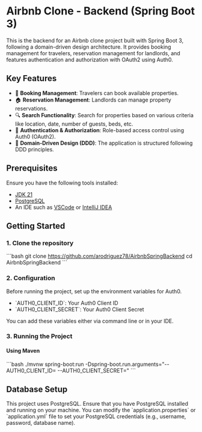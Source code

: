 # Airbnb Clone - Backend (Spring Boot 3)

This is the backend for an Airbnb clone project built with Spring Boot 3, following a domain-driven design architecture. It provides booking management for travelers, reservation management for landlords, and features authentication and authorization with OAuth2 using Auth0.

## Key Features
- 📅 **Booking Management**: Travelers can book available properties.
- 🏠 **Reservation Management**: Landlords can manage property reservations.
- 🔍 **Search Functionality**: Search for properties based on various criteria like location, date, number of guests, beds, etc.
- 🔐 **Authentication & Authorization**: Role-based access control using Auth0 (OAuth2).
- 🏢 **Domain-Driven Design (DDD)**: The application is structured following DDD principles.

## Prerequisites
Ensure you have the following tools installed:
- [JDK 21](https://adoptium.net/temurin/releases/)
- [PostgreSQL](https://www.postgresql.org/download/)
- An IDE such as [VSCode](https://code.visualstudio.com/download) or [IntelliJ IDEA](https://www.jetbrains.com/idea/download/)

## Getting Started

### 1. Clone the repository

\`\`\`bash
git clone https://github.com/arodriguez78/AirbnbSpringBackend
cd AirbnbSpringBackend
\`\`\`

### 2. Configuration
Before running the project, set up the environment variables for Auth0.

- \`AUTH0_CLIENT_ID\`: Your Auth0 Client ID
- \`AUTH0_CLIENT_SECRET\`: Your Auth0 Client Secret

You can add these variables either via command line or in your IDE.

### 3. Running the Project

#### Using Maven
\`\`\`bash
./mvnw spring-boot:run -Dspring-boot.run.arguments="--AUTH0_CLIENT_ID= --AUTH0_CLIENT_SECRET="
\`\`\`

## Database Setup

This project uses PostgreSQL. Ensure that you have PostgreSQL installed and running on your machine. You can modify the \`application.properties\` or \`application.yml\` file to set your PostgreSQL credentials (e.g., username, password, database name).


